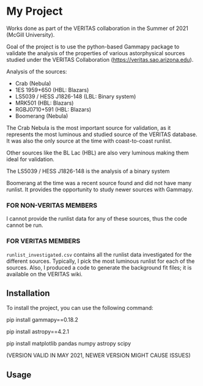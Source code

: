 # My Project

Works done as part of the VERITAS collaboration in the Summer of 2021 (McGill University).

Goal of the project is to use the python-based Gammapy package to validate the analysis of the properties of various astorphysical sources studied under the VERITAS Collaboration (https://veritas.sao.arizona.edu).

Analysis of the sources:
- Crab (Nebula)
- 1ES 1959+650 (HBL: Blazars)
- LS5039 / HESS J1826-148 (LBL: Binary system)
- MRK501 (HBL: Blazars)
- RGBJ0710+591 (HBL: Blazars)
- Boomerang (Nebula)

The Crab Nebula is the most important source for validation, as it represents the most luminous and studied source of the VERITAS database. It was also the only source at the time with coast-to-coast runlist. 

Other sources like the BL Lac (HBL) are also very luminous making them ideal for validation. 

The LS5039 / HESS J1826-148 is the analysis of a binary system

Boomerang at the time was a recent source found and did not have many runlist. It provides the opportunity to study newer sources with Gammapy.



### FOR NON-VERITAS MEMBERS
I cannot provide the runlist data for any of these sources, thus the code cannot be run. 

### FOR VERITAS MEMBERS
 `runlist_investigated.csv` contains all the runlist data investigated for the different sources. Typically, I pick the most luminous runlist for each of the sources. Also, I produced a code to generate the background fit files; it is available on the VERITAS wiki.



## Installation

To install the project, you can use the following command:



pip install gammapy==0.18.2

pip install astropy==4.2.1

pip install matplotlib pandas numpy astropy scipy

(VERSION VALID IN MAY 2021, NEWER VERSION MIGHT CAUSE ISSUES)

## Usage





